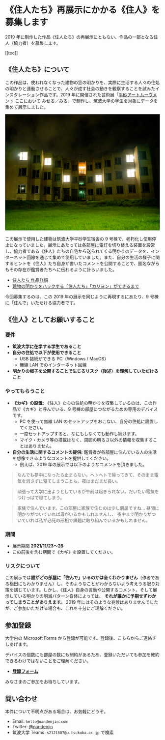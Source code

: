 # 《住人たち》再展示にかかる《住人》を募集します

2019 年に制作した作品《住人たち》の再展示にともない、作品の一部となる住人（協力者）を募集します。

[[toc]]

## 《住人たち》について

この作品は、使われなくなった建物の窓の明かりを、実際に生活する人々の住処の明かりと連動させることで、人々が成す社会の動きを観察することを試みたインスタレーション作品です。2019 年に開催された芸術展「[平砂アートムーヴメント ここにおいて みせる／みる](https://www.nandenjin.com/events/ham19)」で制作し、筑波大学の学生を対象にデータを集めて展示しました。

![《住人たち》外観](./residents_front-0.jpg)

この展示で使用した建物は筑波大学平砂学生宿舎の 9 号棟で、老朽化し使用停止になっていました。展示にあたっては各部屋に電灯を切り替える装置を設営し、協力者である《住人》たちの自宅から送られてくる明かりのデータを、インターネット回線を通じて集めて使用していました。また、自分の生活の様子に関するヒントを《住人》たち自身が書いたコメントを公開することで、匿名ながらもその存在が鑑賞者たちへに伝わるように計らいました。

- [住人たち 作品詳細](https://www.nandenjin.com/works/residents)
- [建物の明かりをハックする「住人たち」「カリヨン」ができるまで](https://note.com/nandenjin/n/n4e357d12a5ff)

今回募集するのは、この 2019 年の展示を同じように再現するにあたり、9 号棟に「住んで」いただける協力者です。

## 《住人》としてお願いすること

### 要件

- **筑波大学に在学する学生であること**
- **自分の住処で以下が使用できること**
  - USB 接続ができる PC（Windows / MacOS）
  - 無線 LAN でのインターネット回線
- **明かりの様子を公開することで生じるリスク（後述）を理解していただけること**

### やってもらうこと

- **《カギ》の設置:** 《住人》たちの住処の明かりを収集しているのは、この作品で《カギ》と呼んでいる、9 号棟の部屋につながるための専用のデバイスです。
  - PC を使って無線 LAN のセットアップをおこない、自分の住処に設置してください。
  - 一度セットアップすると、なにもしなくても動作し続けます。
  - マイク・カメラ等の搭載はなく、周囲の明るさ以外の情報を収集することはありません。
- **自分の生活に関するコメントの提供:** 鑑賞者が各部屋に住んでいる人の生活を想像できるようなコメントを提供してください。
  - 例えば、2019 年の展示では以下のようなコメントを頂きました。

> なんでも夢中になったら止まらない。ヘトヘトで帰ってきて、そのまま電気を消さずに寝てしまうことも。夜はまだまだ長い。

> 頑張って大学に出ようとしているが午前は起きられない。だいたい電気をつけっぱで寝てしまう。

> 家族で住んでいます。この部屋に家族で住むのは少し窮屈ですね...
> 昼間に明かりがついていれば母がいるかもしれませんし、
> 夜中まで明かりがついていれば私が必死の形相で課題に取り組んでいるかもしれません。

### 期間

- 展示期間 **2021/11/23〜28**
- この前後を含む期間で《カギ》を設置してください。

### リスクについて

この展示では**誰がどの部屋に「住んで」いるのかは全くわかりません**（作者である稲田にもわかりません）し、そのようなことがわからないよう考えうる限り対策を講じています。しかし、《住人》自身の言動や公開するコメント、そして展示している明かりの明滅パターン自体によっては、 **それが誰かに予期せずわかってしまうことがありえます。** 2019 年にはそのような兆候はありませんでしたが、ご参加いただける場合も、これを十分にご理解ください。

## 参加登録

大学内の Microsoft Forms から登録が可能です。登録後、こちらからご連絡さしあげます。

デバイスの個数にも部屋の数にも制約があるため、登録いただいても参加を確約できるわけではないことをご理解ください。

- [**登録フォーム**](https://forms.office.com/Pages/ResponsePage.aspx?id=_V1bnp1m-E6yQEIpy_SoPd8j15umkAxCjIlnexRDG2ZUNEJUVDFPRkFUOUVTSzI2VjY1WlJWS0pWWS4u)

みなさまのご参加をお待ちしています。

## 問い合わせ

本件について不明点がある場合は、お気軽にどうぞ。

- Email: `hello@nandenjin.com`
- Twitter: [@nandenjin](https://twitter.com/nandenjin)
- 筑波大学 Teams: `s2121607@u.tsukuba.ac.jp` で検索

